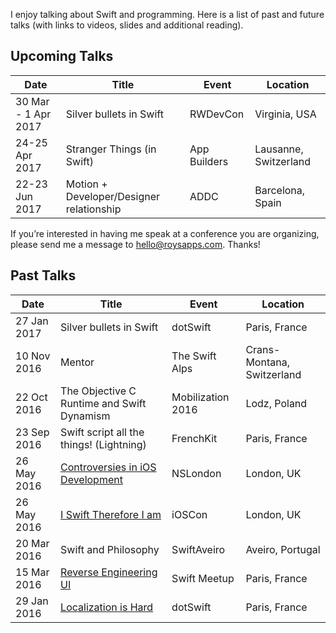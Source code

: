 I enjoy talking about Swift and programming. Here is a list of past and future talks (with links to videos, slides and additional reading). 

## Upcoming Talks

| Date        | Title | Event | Location |
| ----------- | ----- | ----- | -------- |
| 30 Mar - 1 Apr 2017 | Silver bullets in Swift | RWDevCon | Virginia, USA |
| 24-25 Apr 2017 | Stranger Things (in Swift) | App Builders | Lausanne, Switzerland |
| 22-23 Jun 2017 | Motion + Developer/Designer relationship | ADDC | Barcelona, Spain |

If you’re interested in having me speak at a conference you are organizing, please send me a message to <hello@roysapps.com>. Thanks!

## Past Talks

| Date        | Title | Event | Location |
| ----------- | ----- | ----- | -------- |
| 27 Jan 2017 | Silver bullets in Swift | dotSwift | Paris, France |
| 10 Nov 2016 | Mentor | The Swift Alps | Crans-Montana, Switzerland |
| 22 Oct 2016 | The Objective C Runtime and Swift Dynamism | Mobilization 2016 | Lodz, Poland |
| 23 Sep 2016 | Swift script all the things! (Lightning) | FrenchKit | Paris, France |
| 26 May 2016 | [Controversies in iOS Development](https://github.com/marmelroy/Talks/tree/master/2016/NSLondon) | NSLondon | London, UK |
| 26 May 2016 | [I Swift Therefore I am](https://github.com/marmelroy/Talks/tree/master/2016/iOS%20Con) | iOSCon | London, UK |
| 20 Mar 2016 | Swift and Philosophy | SwiftAveiro | Aveiro, Portugal |
| 15 Mar 2016 | [Reverse Engineering UI](https://github.com/marmelroy/Talks/tree/master/2016/ParisSwift) | Swift Meetup | Paris, France |
| 29 Jan 2016 | [Localization is Hard](https://github.com/marmelroy/Talks/tree/master/2016/DotSwift) | dotSwift | Paris, France |
